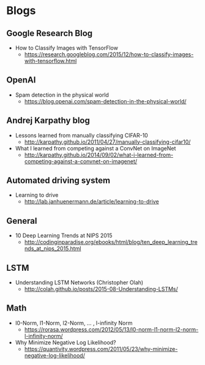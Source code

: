 # Blogs
## Google Research Blog
* How to Classify Images with TensorFlow
  * https://research.googleblog.com/2015/12/how-to-classify-images-with-tensorflow.html

## OpenAI
* Spam detection in the physical world
  * https://blog.openai.com/spam-detection-in-the-physical-world/

## Andrej Karpathy blog
* Lessons learned from manually classifying CIFAR-10
  * http://karpathy.github.io/2011/04/27/manually-classifying-cifar10/
* What I learned from competing against a ConvNet on ImageNet
  * http://karpathy.github.io/2014/09/02/what-i-learned-from-competing-against-a-convnet-on-imagenet/

## Automated driving system
* Learning to drive
  * http://lab.janhuenermann.de/article/learning-to-drive

## General
* 10 Deep Learning Trends at NIPS 2015
  * http://codinginparadise.org/ebooks/html/blog/ten_deep_learning_trends_at_nips_2015.html

## LSTM
* Understanding LSTM Networks (Christopher Olah)
  * http://colah.github.io/posts/2015-08-Understanding-LSTMs/

## Math
* l0-Norm, l1-Norm, l2-Norm, … , l-infinity Norm
  * https://rorasa.wordpress.com/2012/05/13/l0-norm-l1-norm-l2-norm-l-infinity-norm/
* Why Minimize Negative Log Likelihood?
  * https://quantivity.wordpress.com/2011/05/23/why-minimize-negative-log-likelihood/
